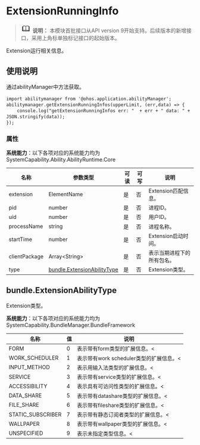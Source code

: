 # ExtensionRunningInfo

> ![icon-note.gif](public_sys-resources/icon-note.gif) **说明：**
> 本模块首批接口从API version 9开始支持。后续版本的新增接口，采用上角标单独标记接口的起始版本。


Extension运行相关信息。


## 使用说明


通过abilityManager中方法获取。



```
import abilitymanager from '@ohos.application.abilityManager';
abilitymanager.getExtensionRunningInfos(upperLimit, (err,data) => { 
    console.log("getExtensionRunningInfos err: "  + err + " data: " + JSON.stringify(data));
});
```


### 属性

**系统能力**：以下各项对应的系统能力均为SystemCapability.Ability.AbilityRuntime.Core

| 名称 | 参数类型 | 可读 | 可写 | 说明 |
| -------- | -------- | -------- | -------- | -------- |
| extension | ElementName | 是 | 否 | Extension匹配信息。 |
| pid | number | 是 | 否 | 进程ID。 |
| uid | number | 是 | 否 | 用户ID。 |
| processName | string | 是 | 否 | 进程名称。 |
| startTime | number | 是 | 否 | Extension启动时间。 |
| clientPackage | Array&lt;String&gt; | 是 | 否 | 表示当期进程下的所有包名。 |
| type | [bundle.ExtensionAbilityType](#bundleextensionabilitytype) | 是 | 否 | Extension类型。 |


## bundle.ExtensionAbilityType

Extension类型。

**系统能力**：以下各项对应的系统能力均为SystemCapability.BundleManager.BundleFramework

  | 名称 | 值 | 说明 | 
| -------- | -------- | -------- |
| FORM | 0 | 表示带有form类型的扩展信息。< | 
| WORK_SCHEDULER | 1 | 表示带有work&nbsp;scheduler类型的扩展信息。< | 
| INPUT_METHOD | 2 | 表示用输入法类型的扩展信息。< | 
| SERVICE | 3 | 表示带有service类型的扩展信息。< | 
| ACCESSIBILITY | 4 | 表示具有可访问性类型的扩展信息。< | 
| DATA_SHARE | 5 | 表示带有datashare类型的扩展信息。< | 
| FILE_SHARE | 6 | 表示带有fileshare类型的扩展信息。< | 
| STATIC_SUBSCRIBER | 7 | 表示带有静态订阅者类型的扩展信息。< | 
| WALLPAPER | 8 | 表示带有wallpaper类型的扩展信息。< | 
| UNSPECIFIED | 9 | 表示未指定类型信息。< | 
